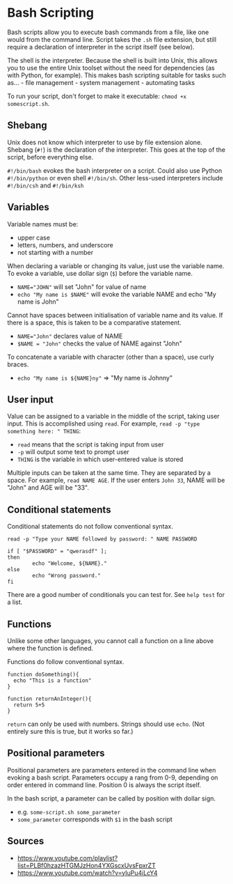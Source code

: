 Bash Scripting
==============

Bash scripts allow you to execute bash commands from a file, like one would from the command line. Script takes the `.sh` file extension, but still require a declaration of interpreter in the script itself (see below).

The shell is the interpreter. Because the shell is built into Unix, this allows you to use the entire Unix toolset without the need for dependencies (as with Python, for example). This makes bash scripting suitable for tasks such as...
	- file management
	- system management
	- automating tasks

To run your script, don't forget to make it executable: `chmod +x somescript.sh`.

Shebang
-------

Unix does not know which interpreter to use by file extension alone. Shebang (`#!`) is the declaration of the interpreter. This goes at the top of the script, before everything else.

`#!/bin/bash` evokes the bash interpreter on a script. Could also use Python `#!/bin/python` or even shell `#!/bin/sh`. Other less-used interpreters include `#!/bin/csh` and `#!/bin/ksh`

Variables
---------

Variable names must be:
- upper case
- letters, numbers, and underscore
- not starting with a number

When declaring a variable or changing its value, just use the variable name. To evoke a variable, use dollar sign (`$`) before the variable name.
- `NAME="JOHN"` will set "John" for value of name
- `echo "My name is $NAME"` will evoke the variable NAME and echo "My name is John"

Cannot have spaces between initialisation of variable name and its value. If there is a space, this is taken to be a comparative statement.
- `NAME="John"` declares value of NAME
- `$NAME = "John"` checks the value of NAME against "John"

To concatenate a variable with character (other than a space), use curly braces.
- `echo "My name is ${NAME}ny"` => "My name is Johnny"

User input
----------

Value can be assigned to a variable in the middle of the script, taking user input. This is accomplished using `read`. For example, `read -p "type something here: " THING`:
- `read` means that the script is taking input from user
- `-p` will output some text to prompt user
- `THING` is the variable in which user-entered value is stored

Multiple inputs can be taken at the same time. They are separated by a space. For example, `read NAME AGE`. If the user enters `John 33`, NAME will be "John" and AGE will be "33".

Conditional statements
----------------------

Conditional statements do not follow conventional syntax.

```
read -p "Type your NAME followed by password: " NAME PASSWORD

if [ "$PASSWORD" = "qwerasdf" ];
then
        echo "Welcome, ${NAME}."
else
        echo "Wrong password."
fi
```

There are a good number of conditionals you can test for. See `help test` for a list.

Functions
---------

Unlike some other languages, you cannot call a function on a line above where the function is defined.

Functions do follow conventional syntax.

```
function doSomething(){
  echo "This is a function"
}
```

```
function returnAnInteger(){
  return 5+5
}
```

`return` can only be used with numbers. Strings should use `echo`. (Not entirely sure this is true, but it works so far.)

Positional parameters
---------------------

Positional parameters are parameters entered in the command line when evoking a bash script. Parameters occupy a rang from 0-9, depending on order entered in command line. Position 0 is always the script itself.

In the bash script, a parameter can be called by position with dollar sign.
- e.g. `some-script.sh some_parameter`
- `some_parameter` corresponds with `$1` in the bash script

Sources
-------

- https://www.youtube.com/playlist?list=PLBf0hzazHTGMJzHon4YXGscxUvsFpxrZT
- https://www.youtube.com/watch?v=yIuPu4iLcY4
